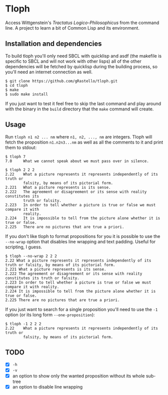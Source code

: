 # Tloph
Access Wittgenstein's _Tractatus Logico-Philosophicus_ from the command line. A project to learn a bit of Common Lisp and its environment.

## Installation and dependencies
To build tloph you'll only need SBCL with quicklisp and asdf (the makefile is specific to SBCL and will not work with other lisps) all of the other dependencies will be fetched by quicklisp during the building process, so you'll need an internet connection as well.

```
$ git clone https://github.com/gRastello/tloph.git
$ cd tloph
$ make
$ sudo make install
```

If you just want to test it feel free to skip the last command and play around with the binary in the `build` directory that the `make` command will create.

## Usage
Run `tloph n1 n2 ... nm` where `n1, n2, ..., nm` are integers. Tloph will fetch the proposition `n1.n2n3...nm` as well as all the comments to it and print them to stdout:

```
$ tloph 7
7.0     What we cannot speak about we must pass over in silence.
```

```
$ tloph 2 2 2
2.22    What a picture represents it represents independently of its truth or
        falsity, by means of its pictorial form. 
2.221   What a picture represents is its sense. 
2.222   The agreement or disagreement or its sense with reality constitutes its 
        truth or falsity. 
2.223   In order to tell whether a picture is true or false we must compare it with
        reality. 
2.224   It is impossible to tell from the picture alone whether it is true or false. 
2.225   There are no pictures that are true a priori. 
```

If you don't like tloph to format propositions for you it is possible to use the `--no-wrap` option that disables line wrapping and text padding. Useful for scripting, I guess.

```
$ tloph --no-wrap 2 2 2
2.22 What a picture represents it represents independently of its truth or falsity, by means of its pictorial form.
2.221 What a picture represents is its sense.
2.222 The agreement or disagreement or its sense with reality constitutes its truth or falsity.
2.223 In order to tell whether a picture is true or false we must compare it with reality.
2.224 It is impossible to tell from the picture alone whether it is true or false.
2.225 There are no pictures that are true a priori.
```

If you just want to search for a single proposition you'll need to use the `-1` option (or its long form `--one-proposition`):

```
$ tloph -1 2 2 2
2.22    What a picture represents it represents independently of its truth or
        falsity, by means of its pictorial form.
```

## TODO
- [X] `-h`
- [X] `-v`
- [X] an option to show only the wanted proposition without its whole sub-tree
- [X] an option to disable line wrapping
